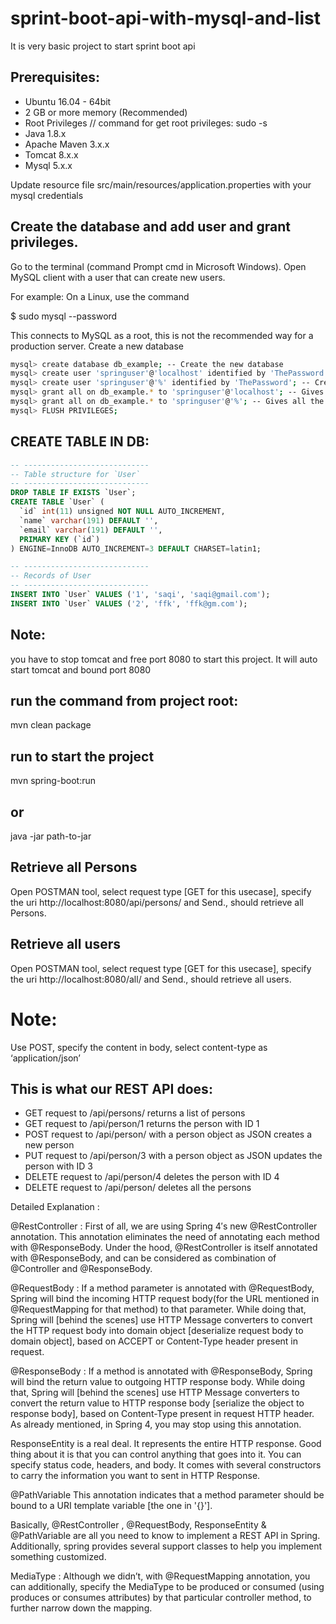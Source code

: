 # sprint-boot-api-with-mysql-and-list
It is very basic project to start sprint boot api

## Prerequisites:

* Ubuntu 16.04 - 64bit
* 2 GB or more memory (Recommended)
* Root Privileges // command for get root privileges: sudo -s
* Java 1.8.x
* Apache Maven 3.x.x
* Tomcat 8.x.x
* Mysql 5.x.x

 Update resource file src/main/resources/application.properties with your mysql credentials
 
## Create the database and add user and grant privileges.
Go to the terminal (command Prompt cmd in Microsoft Windows). Open MySQL client with a user that can create new users.

For example: On a Linux, use the command

$ sudo mysql --password

This connects to MySQL as a root, this is not the recommended way for a production server.
Create a new database

```BASH
mysql> create database db_example; -- Create the new database
mysql> create user 'springuser'@'localhost' identified by 'ThePassword'; -- Creates the user
mysql> create user 'springuser'@'%' identified by 'ThePassword'; -- Creates the user
mysql> grant all on db_example.* to 'springuser'@'localhost'; -- Gives all the privileges to the new user on the newly created database
mysql> grant all on db_example.* to 'springuser'@'%'; -- Gives all the privileges to the new user on the newly created database
mysql> FLUSH PRIVILEGES;
```
## CREATE TABLE IN DB:
```sql
-- ----------------------------
-- Table structure for `User`
-- ----------------------------
DROP TABLE IF EXISTS `User`;
CREATE TABLE `User` (
  `id` int(11) unsigned NOT NULL AUTO_INCREMENT,
  `name` varchar(191) DEFAULT '',
  `email` varchar(191) DEFAULT '',
  PRIMARY KEY (`id`)
) ENGINE=InnoDB AUTO_INCREMENT=3 DEFAULT CHARSET=latin1;

-- ----------------------------
-- Records of User
-- ----------------------------
INSERT INTO `User` VALUES ('1', 'saqi', 'saqi@gmail.com');
INSERT INTO `User` VALUES ('2', 'ffk', 'ffk@gm.com');
```
## Note: 
you have to stop tomcat and free port 8080 to start this project. It will auto start tomcat and bound port 8080
## run the command from project root:
mvn clean package

## run to start the project
mvn spring-boot:run
## or
java -jar path-to-jar

## Retrieve all Persons

Open POSTMAN tool, select request type [GET for this usecase], specify the uri http://localhost:8080/api/persons/ and Send., should retrieve all Persons.

## Retrieve all users

Open POSTMAN tool, select request type [GET for this usecase], specify the uri http://localhost:8080/all/ and Send., should retrieve all users.

# Note: 
Use POST, specify the content in body, select content-type as ‘application/json’

## This is what our REST API does:

* GET request to /api/persons/ returns a list of persons
* GET request to /api/person/1 returns the person with ID 1
* POST request to /api/person/ with a person object as JSON creates a new person
* PUT request to /api/person/3 with a person object as JSON updates the person with ID 3
* DELETE request to /api/person/4 deletes the person with ID 4
* DELETE request to /api/person/ deletes all the persons


Detailed Explanation :

@RestController : First of all, we are using Spring 4′s new @RestController annotation. This annotation eliminates the need of annotating each method with @ResponseBody. Under the hood, @RestController is itself annotated with @ResponseBody, and can be considered as combination of @Controller and @ResponseBody.

@RequestBody : If a method parameter is annotated with @RequestBody, Spring will bind the incoming HTTP request body(for the URL mentioned in @RequestMapping for that method) to that parameter. While doing that, Spring will [behind the scenes] use HTTP Message converters to convert the HTTP request body into domain object [deserialize request body to domain object], based on ACCEPT or Content-Type header present in request.

@ResponseBody : If a method is annotated with @ResponseBody, Spring will bind the return value to outgoing HTTP response body. While doing that, Spring will [behind the scenes] use HTTP Message converters to convert the return value to HTTP response body [serialize the object to response body], based on Content-Type present in request HTTP header. As already mentioned, in Spring 4, you may stop using this annotation.

ResponseEntity is a real deal. It represents the entire HTTP response. Good thing about it is that you can control anything that goes into it. You can specify status code, headers, and body. It comes with several constructors to carry the information you want to sent in HTTP Response.

@PathVariable This annotation indicates that a method parameter should be bound to a URI template variable [the one in '{}'].

Basically, @RestController , @RequestBody, ResponseEntity & @PathVariable are all you need to know to implement a REST API in Spring. Additionally, spring provides several support classes to help you implement something customized.

MediaType : Although we didn’t, with @RequestMapping annotation, you can additionally, specify the MediaType to be produced or consumed (using produces or consumes attributes) by that particular controller method, to further narrow down the mapping.





